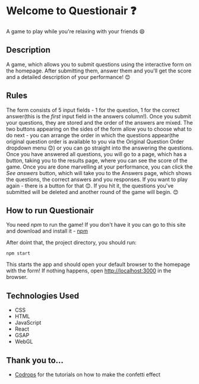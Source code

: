 # Welcome to Questionair :question:
A game to play while you're relaxing with your friends :smile:

## Description
A game, which allows you to submit questions using the interactive form on the homepage. After submitting them, answer them and you'll get the score and a detailed description of your performance! :blush:

## Rules
The form consists of 5 input fields - 1 for the question, 1 for the correct answer(this is the *first* input field in the answers column!). Once you submit your questions, they are stored and the order of the answers are mixed. The two buttons appearing on the sides of the form allow you to choose what to do next - you can arrange the order in which the questions appear(the original question order is available to you via the Original Question Order dropdown menu :blush:) or you can go straight into the answering the questions. Once you have answered all questions, you will go to a page, which has a button, taking you to the results page, where you can see the score of the game. Once you are done marvelling at your performance, you can click the *See answers* button, which will take you to the Answers page, which shows the questions, the correct answers and you responses. If you want to play again - there is a button for that :blush:. If you hit it, the questions you've submitted will be deleted and another round of the game will begin. :blush:

## How to run Questionair

You need *npm* to run the game!
If you don't have it you can go to this site and download and install it - [npm](https://www.npmjs.com/get-npm)

After doint that, the project directory, you should run:

`npm start`

This starts the app and should open your default browser to the homepage with the form! If nothing happens, open [http://localhost:3000](http://localhost:3000) in the browser.

## Technologies Used
- CSS
- HTML
- JavaScript
- React
- GSAP
- WebGL

## Thank you to...

- [Codrops](https://tympanus.net/codrops/) for the tutorials on how to make the confetti effect